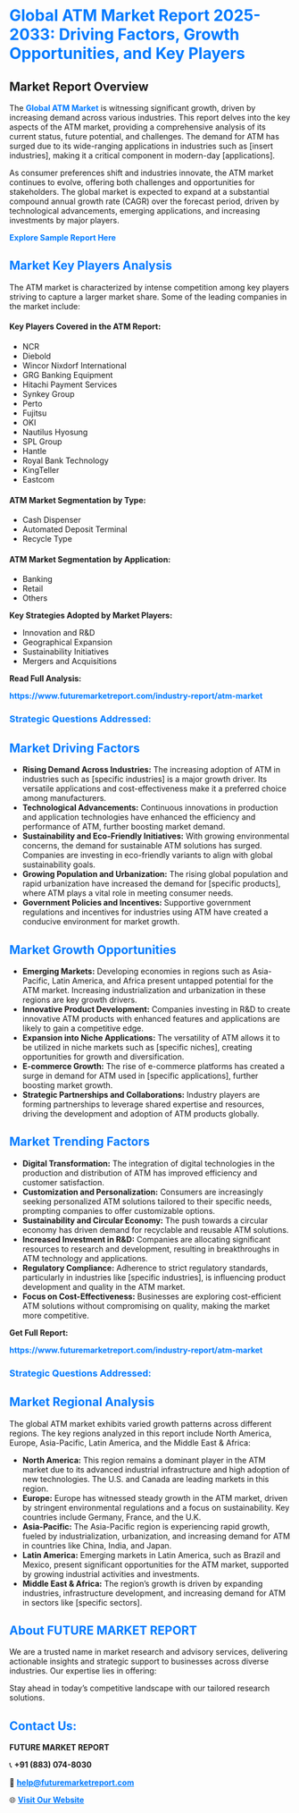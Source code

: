<h1 style="color: #007BFF;">Global ATM Market Report 2025-2033: Driving Factors, Growth Opportunities, and Key Players</h1>

<section id="overview">
<h2>Market Report Overview</h2>
<p>The <a href="https://www.futuremarketreport.com/industry-report/atm-market" style="color: #007BFF; text-decoration: none;"><strong>Global ATM Market</strong></a> is witnessing significant growth, driven by increasing demand across various industries. This report delves into the key aspects of the ATM market, providing a comprehensive analysis of its current status, future potential, and challenges. The demand for ATM has surged due to its wide-ranging applications in industries such as [insert industries], making it a critical component in modern-day [applications].</p>
<p>As consumer preferences shift and industries innovate, the ATM market continues to evolve, offering both challenges and opportunities for stakeholders. The global market is expected to expand at a substantial compound annual growth rate (CAGR) over the forecast period, driven by technological advancements, emerging applications, and increasing investments by major players.</p>
</section>

<section id="overview">
<p><a href="https://www.futuremarketreport.com/request-sample/reportId=88964" style="color: #007BFF; text-decoration: none;"><strong>Explore Sample Report Here</strong></a></p>
</section>

<section id="key-players">
<h2 style="color: #007BFF;">Market Key Players Analysis</h2>
<p>The ATM market is characterized by intense competition among key players striving to capture a larger market share. Some of the leading companies in the market include:</p>
<h4>Key Players Covered in the ATM Report:</h4>
<ul><li>NCR</li><li>Diebold</li><li>Wincor Nixdorf International</li><li>GRG Banking Equipment</li><li>Hitachi Payment Services</li><li>Synkey Group</li><li>Perto</li><li>Fujitsu</li><li>OKI</li><li>Nautilus Hyosung</li><li>SPL Group</li><li>Hantle</li><li>Royal Bank Technology</li><li>KingTeller</li><li>Eastcom</li></ul>
<h4>ATM Market Segmentation by Type:</h4>
<ul><li>Cash Dispenser</li><li>Automated Deposit Terminal</li><li>Recycle Type</li></ul>

<h4>ATM Market Segmentation by Application:</h4>
<ul><li>Banking</li><li>Retail</li><li>Others</li></ul>
<p><strong>Key Strategies Adopted by Market Players:</strong></p>
<ul>
<li>Innovation and R&D</li>
<li>Geographical Expansion</li>
<li>Sustainability Initiatives</li>
<li>Mergers and Acquisitions</li>
</ul>
</section>

<section>
<p><strong>Read Full Analysis: </strong></p><a href="https://www.futuremarketreport.com/industry-report/atm-market" style="color: #007BFF; text-decoration: none;"><strong>https://www.futuremarketreport.com/industry-report/atm-market</strong></a>
<h3 style="color: #007BFF;">Strategic Questions Addressed:</h3>
</section>

<section id="driving-factors">
<h2 style="color: #007BFF;">Market Driving Factors</h2>
<ul>
<li><strong>Rising Demand Across Industries:</strong> The increasing adoption of ATM in industries such as [specific industries] is a major growth driver. Its versatile applications and cost-effectiveness make it a preferred choice among manufacturers.</li>
<li><strong>Technological Advancements:</strong> Continuous innovations in production and application technologies have enhanced the efficiency and performance of ATM, further boosting market demand.</li>
<li><strong>Sustainability and Eco-Friendly Initiatives:</strong> With growing environmental concerns, the demand for sustainable ATM solutions has surged. Companies are investing in eco-friendly variants to align with global sustainability goals.</li>
<li><strong>Growing Population and Urbanization:</strong> The rising global population and rapid urbanization have increased the demand for [specific products], where ATM plays a vital role in meeting consumer needs.</li>
<li><strong>Government Policies and Incentives:</strong> Supportive government regulations and incentives for industries using ATM have created a conducive environment for market growth.</li>
</ul>
</section>

<section id="growth-opportunities">
<h2 style="color: #007BFF;">Market Growth Opportunities</h2>
<ul>
<li><strong>Emerging Markets:</strong> Developing economies in regions such as Asia-Pacific, Latin America, and Africa present untapped potential for the ATM market. Increasing industrialization and urbanization in these regions are key growth drivers.</li>
<li><strong>Innovative Product Development:</strong> Companies investing in R&D to create innovative ATM products with enhanced features and applications are likely to gain a competitive edge.</li>
<li><strong>Expansion into Niche Applications:</strong> The versatility of ATM allows it to be utilized in niche markets such as [specific niches], creating opportunities for growth and diversification.</li>
<li><strong>E-commerce Growth:</strong> The rise of e-commerce platforms has created a surge in demand for ATM used in [specific applications], further boosting market growth.</li>
<li><strong>Strategic Partnerships and Collaborations:</strong> Industry players are forming partnerships to leverage shared expertise and resources, driving the development and adoption of ATM products globally.</li>
</ul>
</section>

<section id="trending-factors">
<h2 style="color: #007BFF;">Market Trending Factors</h2>
<ul>
<li><strong>Digital Transformation:</strong> The integration of digital technologies in the production and distribution of ATM has improved efficiency and customer satisfaction.</li>
<li><strong>Customization and Personalization:</strong> Consumers are increasingly seeking personalized ATM solutions tailored to their specific needs, prompting companies to offer customizable options.</li>
<li><strong>Sustainability and Circular Economy:</strong> The push towards a circular economy has driven demand for recyclable and reusable ATM solutions.</li>
<li><strong>Increased Investment in R&D:</strong> Companies are allocating significant resources to research and development, resulting in breakthroughs in ATM technology and applications.</li>
<li><strong>Regulatory Compliance:</strong> Adherence to strict regulatory standards, particularly in industries like [specific industries], is influencing product development and quality in the ATM market.</li>
<li><strong>Focus on Cost-Effectiveness:</strong> Businesses are exploring cost-efficient ATM solutions without compromising on quality, making the market more competitive.</li>
</ul>
</section>

<section>
<p><strong>Get Full Report: </strong></p><a href="https://www.futuremarketreport.com/industry-report/atm-market" style="color: #007BFF; text-decoration: none;"><strong>https://www.futuremarketreport.com/industry-report/atm-market</strong></a>
<h3 style="color: #007BFF;">Strategic Questions Addressed:</h3>
</section>


<section id="regional-analysis">
<h2 style="color: #007BFF;">Market Regional Analysis</h2>
<p>The global ATM market exhibits varied growth patterns across different regions. The key regions analyzed in this report include North America, Europe, Asia-Pacific, Latin America, and the Middle East & Africa:</p>
<ul>
<li><strong>North America:</strong> This region remains a dominant player in the ATM market due to its advanced industrial infrastructure and high adoption of new technologies. The U.S. and Canada are leading markets in this region.</li>
<li><strong>Europe:</strong> Europe has witnessed steady growth in the ATM market, driven by stringent environmental regulations and a focus on sustainability. Key countries include Germany, France, and the U.K.</li>
<li><strong>Asia-Pacific:</strong> The Asia-Pacific region is experiencing rapid growth, fueled by industrialization, urbanization, and increasing demand for ATM in countries like China, India, and Japan.</li>
<li><strong>Latin America:</strong> Emerging markets in Latin America, such as Brazil and Mexico, present significant opportunities for the ATM market, supported by growing industrial activities and investments.</li>
<li><strong>Middle East & Africa:</strong> The region’s growth is driven by expanding industries, infrastructure development, and increasing demand for ATM in sectors like [specific sectors].</li>
</ul>
</section>

<footer>
<h2 style="color: #007BFF;">About FUTURE MARKET REPORT</h2>
<p>We are a trusted name in market research and advisory services, delivering actionable insights and strategic support to businesses across diverse industries. Our expertise lies in offering:</p>

<p>Stay ahead in today’s competitive landscape with our tailored research solutions.</p>

<h2 style="color: #007BFF;">Contact Us:</h2>
<p><strong>FUTURE MARKET REPORT</strong></p>
<p>📞 <strong>+91 (883) 074-8030</strong></p>
<p>📧 <strong><a href="mailto:help@futuremarketreport.com" style="color: #007BFF;">help@futuremarketreport.com</a></strong></p>
<p>🌐 <strong><a href="https://www.futuremarketreport.com/" style="color: #007BFF;">Visit Our Website</a></strong></p>
</footer>